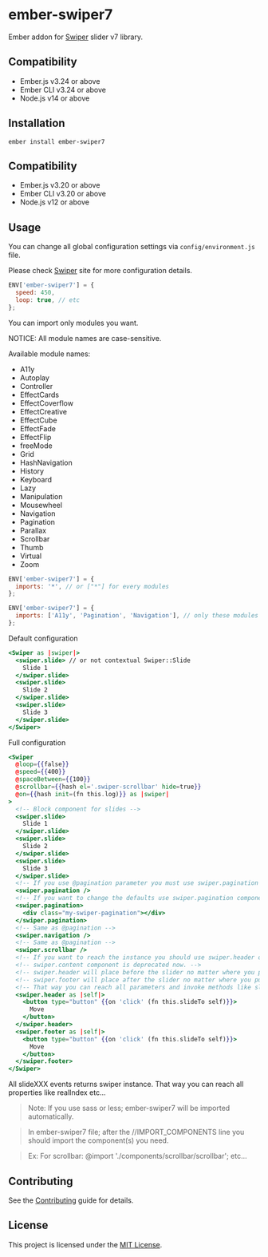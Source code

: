 # ember-swiper7

Ember addon for [Swiper](https://swiperjs.com/) slider v7 library.

## Compatibility

* Ember.js v3.24 or above
* Ember CLI v3.24 or above
* Node.js v14 or above


## Installation

```
ember install ember-swiper7
```

## Compatibility

* Ember.js v3.20 or above
* Ember CLI v3.20 or above
* Node.js v12 or above

## Usage

You can change all global configuration settings via `config/environment.js` file.

Please check [Swiper](https://swiperjs.com/api/) site for more configuration details.

```javascript
ENV['ember-swiper7'] = {
  speed: 450,
  loop: true, // etc
};
```

You can import only modules you want.

NOTICE: All module names are case-sensitive.

Available module names:

- A11y
- Autoplay
- Controller
- EffectCards
- EffectCoverflow
- EffectCreative
- EffectCube
- EffectFade
- EffectFlip
- freeMode
- Grid
- HashNavigation
- History
- Keyboard
- Lazy
- Manipulation
- Mousewheel
- Navigation
- Pagination
- Parallax
- Scrollbar
- Thumb
- Virtual
- Zoom

```javascript
ENV['ember-swiper7'] = {
  imports: '*', // or ["*"] for every modules
};
```

```javascript
ENV['ember-swiper7'] = {
  imports: ['A11y', 'Pagination', 'Navigation'], // only these modules
};
```

Default configuration

```handlebars
<Swiper as |swiper|>
  <swiper.slide> // or not contextual Swiper::Slide
    Slide 1
  </swiper.slide>
  <swiper.slide>
    Slide 2
  </swiper.slide>
  <swiper.slide>
    Slide 3
  </swiper.slide>
</Swiper>
```

Full configuration

```handlebars
<Swiper
  @loop={{false}}
  @speed={{400}}
  @spaceBetween={{100}}
  @scrollbar={{hash el='.swiper-scrollbar' hide=true}}
  @on={{hash init=(fn this.log)}} as |swiper|
>
  <!-- Block component for slides -->
  <swiper.slide>
    Slide 1
  </swiper.slide>
  <swiper.slide>
    Slide 2
  </swiper.slide>
  <swiper.slide>
    Slide 3
  </swiper.slide>
  <!-- If you use @pagination parameter you must use swiper.pagination component. Otherwise it won't show. -->
  <swiper.pagination />
  <!-- If you want to change the defaults use swiper.pagination component with block. -->
  <swiper.pagination>
    <div class="my-swiper-pagination"></div>
  </swiper.pagination>
  <!-- Same as @pagination -->
  <swiper.navigation />
  <!-- Same as @pagination -->
  <swiper.scrollbar />
  <!-- If you want to reach the instance you should use swiper.header or swiper.footer component. This yields the instance. -->
  <!-- swiper.content component is deprecated now. -->
  <!-- swiper.header will place before the slider no matter where you put. -->
  <!-- swiper.footer will place after the slider no matter where you put. -->
  <!-- That way you can reach all parameters and invoke methods like slideTo etc... -->
  <swiper.header as |self|>
    <button type="button" {{on 'click' (fn this.slideTo self)}}>
      Move
    </button>
  </swiper.header>
  <swiper.footer as |self|>
    <button type="button" {{on 'click' (fn this.slideTo self)}}>
      Move
    </button>
  </swiper.footer>
</Swiper>
```

All slideXXX events returns swiper instance. That way you can reach all properties like realIndex etc...

> Note: If you use sass or less; ember-swiper7 will be imported automatically.

> In ember-swiper7 file; after the //IMPORT_COMPONENTS line you should import the component(s) you need.

> Ex: For scrollbar: @import './components/scrollbar/scrollbar'; etc...

## Contributing

See the [Contributing](CONTRIBUTING.md) guide for details.


## License

This project is licensed under the [MIT License](LICENSE.md).

